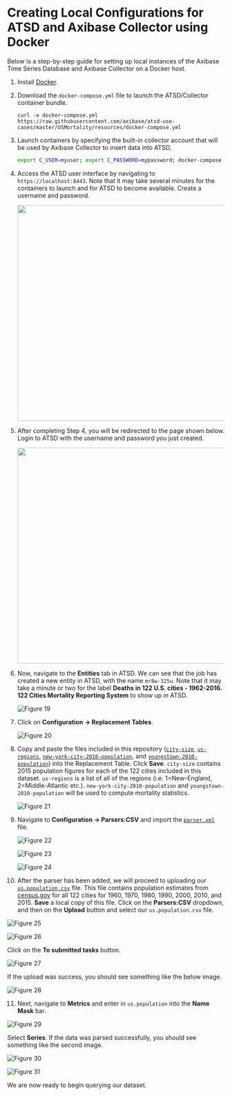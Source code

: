 Creating Local Configurations for ATSD and Axibase Collector using Docker
=========================================================================

Below is a step-by-step guide for setting up local instances of the Axibase Time Series Database and Axibase Collector on a Docker host.

1. Install [Docker](https://docs.docker.com/engine/installation/linux/ubuntulinux/). 

2. Download the `docker-compose.yml` file to launch the ATSD/Collector container bundle.

   ```
   curl -o docker-compose.yml https://raw.githubusercontent.com/axibase/atsd-use-cases/master/USMortality/resources/docker-compose.yml
   ```
3. Launch containers by specifying the built-in collector account that will be used by Axibase Collector to insert data into ATSD.

   ```sh
   export C_USER=myuser; export C_PASSWORD=mypassword; docker-compose pull && docker-compose up -d
   ```
   
4. Access the ATSD user interface by navigating to `https://localhost:8443`. Note that it may take several minutes for the containers to launch and for ATSD to become
   available. Create a username and password.

   <img src="Images/Figure11.png" width="500" >

5. After completing Step 4, you will be redirected to the page shown below. Login to ATSD with the username and password you just created.

    <img src="Images/Figure12.png" width="500" >
   
6. Now, navigate to the **Entities** tab in ATSD. We can see that the job has created a new entity in ATSD, with the name `mr8w-325u`. Note that it may take a minute or two for the label **Deaths 
   in 122 U.S. cities - 1962-2016. 122 Cities Mortality Reporting System** to show up in ATSD.  
   
   ![Figure 19](Images/Figure19.png)
   
7. Click on **Configuration -> Replacement Tables**.
   
   ![Figure 20](Images/Figure20.png)
   
8. Copy and paste the files included in this repository ([`city-size`](https://github.com/axibase/atsd-use-cases/blob/master/USMortality/resources/city-size), [`us-regions`](https://github.com/axibase/atsd-use-cases/blob/master/USMortality/resources/us-regions), 
   [`new-york-city-2010-population`](https://github.com/axibase/atsd-use-cases/blob/master/USMortality/resources/new-york-city-2010-population), and [`youngstown-2010-population`](https://github.com/axibase/atsd-use-cases/blob/master/USMortality/resources/youngstown-2010-population))
   into the Replacement Table. Click **Save**. `city-size` contains 2015 population figures for each of the 122 cities included in this dataset. `us-regions` is a list of all of the regions 
   (i.e. 1=New-England, 2=Middle-Atlantic etc.). `new-york-city-2010-population` and `youngstown-2010-population` will be used to compute mortality statistics. 
   
   ![Figure 21](Images/Figure21.png)
   
9. Navigate to **Configuration -> Parsers:CSV** and import the [`parser.xml`](https://github.com/axibase/atsd-use-cases/blob/master/USMortality/resources/parser.xml) file.
 
   ![Figure 22](Images/Figure22.png)
   
   ![Figure 23](Images/Figure23.png)
   
   ![Figure 24](Images/Figure24.png)
   
10. After the parser has been added, we will proceed to uploading our [`us.population.csv`](https://github.com/axibase/atsd-use-cases/blob/master/USMortality/resources/us.population.csv) file. 
    This file contains population estimates from [census.gov](https://http://www.census.gov/data.html) for all 122 cities for 1960, 1970, 1980, 1990, 2000, 2010,
    and 2015. **Save** a local copy of this file. Click on the **Parsers:CSV** dropdown, and then on the **Upload** button and select our `us.population.csv` file.          
   
   ![Figure 25](Images/Figure25.png)
   
   ![Figure 26](Images/Figure26.png)
   
   Click on the **To submitted tasks** button.
   
   ![Figure 27](Images/Figure27.png)
   
   If the upload was success, you should see something like the below image. 
   
   ![Figure 28](Images/Figure28.png)
   
11. Next, navigate to **Metrics** and enter in `us.population` into the **Name Mask** bar.     
   
   ![Figure 29](Images/Figure29.png)
   
   Select **Series**. If the data was parsed successfully, you should see something like the second image. 
   
   ![Figure 30](Images/Figure30.png)
   
   ![Figure 31](Images/Figure31.png)
   
We are now ready to begin querying our dataset.
